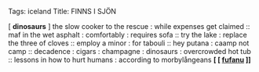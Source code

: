 Tags: iceland
Title: FINNS I SJÖN
  
[ **dinosaurs** ] the slow cooker to the rescue : while expenses get claimed :: maf in the wet asphalt : comfortably : requires sofa :: try the lake : replace the three of cloves :: employ a minor : for tabouli :: hey putana : caamp not camp :: decadence : cigars : champagne : dinosaurs : overcrowded hot tub :: lessons in how to hurt humans : according to morbylångeans
**[ [ [fufanu](https://fufanu.bandcamp.com/) ]]**